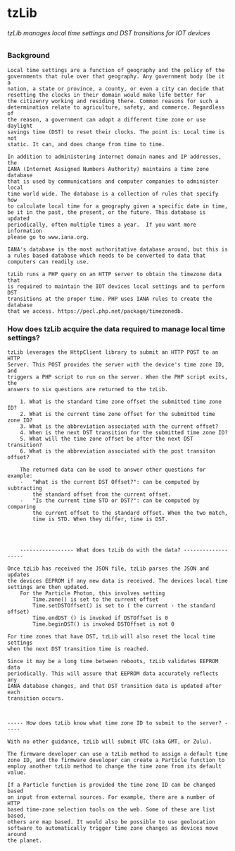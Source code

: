 # tzLib


###### tzLib manages local time settings and DST transitions for IOT devices


###                               Background

	Local time settings are a function of geography and the policy of the
	governments that rule over that geography. Any government body (be it a
	nation, a state or province, a county, or even a city can decide that 
	resetting the clocks in their domain would make life better for
	the citizenry working and residing there. Common reasons for such a
	determination relate to agriculture, safety, and commerce. Regardless of
	the reason, a government can adopt a different time zone or use daylight 
	savings time (DST) to reset their clocks. The point is: Local time is not 
	static. It can, and does change from time to time.
	
	In addition to administering internet domain names and IP addresses, the 
	IANA (Internet Assigned Numbers Authority) maintains a time zone database
	that is used by communications and computer companies to administer local
	time world wide. The database is a collection of rules that specify how
	to calculate local time for a geography given a specific date in time, 
	be it in the past, the present, or the future. This database is updated
	periodically, often multiple times a year.  If you want more information
	please go to www.iana.org.
	
	IANA's database is the most authoritative database around, but this is
	a rules based database which needs to be converted to data that 
	computers can readily use.

	tzLib runs a PHP query on an HTTP server to obtain the timezone data that
	is required to maintain the IOT devices local settings and to perform DST
	transitions at the proper time. PHP uses IANA rules to create the database
	that we access. https://pecl.php.net/package/timezonedb.




### How does tzLib acquire the data required to manage local time settings?
	
	tzLib leverages the HttpClient library to submit an HTTP POST to an HTTP
	Server. This POST provides the server with the device's time zone ID, and
	triggers a PHP script to run on	the server. When the PHP script exits, the 
	answers to six questions are returned to the tzLib.
	
		1. What is the standard time zone offset the submitted time zone ID?
		2. What is the current time zone offset for the submitted time zone ID?
		3. What is the abbreviation associated with the current offset?
		4. When is the next DST transition for the submitted time zone ID?
		5. What will the time zone offset be after the next DST transition?
		6. What is the abbreviation associated with the post transiton offset?
	
		The returned data can be used to answer other questions for example:
		-	"What is the current DST Offset?": can be computed by subtracting 
			the standard offset from the current offset.
		-	"Is the current time STD or DST?": can be computed by comparing 
			the current offset to the standard offset. When the two match,
			time is STD. When they differ, time is DST. 
	
	
	
	
		----------------- What does tzLib do with the data? -------------------

	Once tzLib has received the JSON file, tzLib parses the JSON and updates 
	the devices EEPROM if any new data is received. The devices local time 
	settings are then updated. 
		For the Particle Photon, this involves setting
			Time.zone() is set to the current offset
			Time.setDSTOffset() is set to ( the current - the standard offset)
			Time.endDST () is invoked if DSTOffset is 0
			Time.beginDST() is invoked DSTOffset is not 0
	
	For time zones that have DST, tzLib will also reset the local time settings
	when the next DST transition time is reached.
	
	Since it may be a long time between reboots, tzLib validates EEPROM data
	periodically. This will assure that EEPROM data accurately reflects any
	IANA database changes, and that DST transition data is updated after each
	transition occurs. 



	----- How does tzLib know what time zone ID to submit to the server? -----

	With no other guidance, tzLib will submit UTC (aka GMT, or Zulu).

	The firmware developer can use a tzLib method to assign a default time
	zone ID, and the firmware developer can create a Particle function to
	employ another tzLib method to change the time zone from its default value.

	If a Particle function is provided the time zone ID can be changed based 
	on input from external sources. For example, there are a number of HTTP
	based time-zone selection tools on the web. Some of these are list based,
	others are map based. It would also be possible to use geolocation
	software to automatically trigger time zone changes as devices move around
	the planet. 